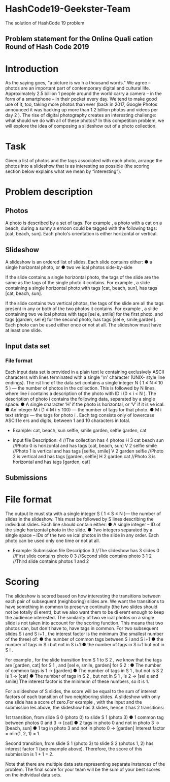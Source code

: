 # HashCode19-Geekster-Team
The solution of HashCode 19 problem 


## Problem statement for the Online Quali cation Round of Hash Code 2019

# Introduction
As the saying goes, "a picture is wo h a thousand words." We agree – photos are an important part of contemporary digital and cultural life. Approximately 2.5 billion 1 people around the world carry a camera – in the form of a smartphone – in their pocket every day. We tend to make good use of it, too, taking more photos than ever (back in 2017, Google Photos announced it was backing up more than 1.2 billion photos and videos per day 2 ).
The rise of digital photography creates an interesting challenge: what should we do with all of these photos? In this competition problem, we will explore the idea of composing a slideshow out of a photo collection.

# Task
Given a list of photos and the tags associated with each photo, arrange the photos into a slideshow that is as interesting as possible (the scoring section below explains what we mean by “interesting”).

# Problem description

## Photos
A photo is described by a set of tags.
For example , a photo with a cat on a beach, during a sunny a ernoon could be tagged with the following tags: [cat, beach, sun].
Each photo's orientation is either horizontal or vertical.

## Slideshow
A slideshow is an ordered list of slides. Each slide contains either:
● a single horizontal photo, or
● two ve ical photos side-by-side

If the slide contains a single horizontal photo, the tags of the slide are the same as the tags of the single photo it contains.
For example , a slide containing a single horizontal photo with tags [cat, beach, sun], has tags [cat, beach, sun].

If the slide contains two vertical photos, the tags of the slide are all the tags present in any or both of the two photos it contains. 
For example , a slide containing two ve ical photos with tags [sel e, smile] for the first photo, and tags [garden, sel e] for the second photo, has tags [sel e, smile,garden].
Each photo can be used either once or not at all. The slideshow must have at least one slide.


## Input data set

### File format
Each input data set is provided in a plain text le containing exclusively ASCII characters with lines terminated with a single '\n' character (UNIX- style line endings). 
The rst line of the data set contains a single integer N ( 1 ≤ N ≤ 10 5 ) — the number of photos in the collection.
This is followed by N lines, where line i contains a description of the photo with ID i (0 ≤ i < N ). The description of photo i contains the following data, separated by a single space:
● A single character ‘H’ if the photo is horizontal, or ‘V’ if it is ve ical.
● An integer M i (1 ≤ M i ≤ 100) — the number of tags for that photo.
● M i text strings — the tags for photo i . Each tag consists only of lowercase ASCII le ers and digits, between 1 and 10 characters in total.

- Example:
cat, beach, sun
selfie, smile
garden, selfie
garden, cat

- Input file Description:
4   //The collection has 4 photos
H 3 cat beach sun   //Photo 0 is horizontal and has tags [cat, beach, sun]
V 2 selfie smile    //Photo 1 is vertical and has tags [selfie, smile]
V 2 garden selfie   //Photo 2 is vertical and has tags [garden, selfie]
H 2 garden cat    //Photo 3 is horizontal and has tags [garden, cat]



## Submissions
# File format
The output le must sta with a single integer S ( 1 ≤ S ≤ N )— the number of slides in the slideshow. This must be followed by S lines describing the individual slides. Each line should contain either:
● A single integer – ID of the single horizontal photo in the slide.
● Two integers separated by a single space – IDs of the two ve ical photos in the slide in any order.
Each photo can be used only one time or not at all.

- Example: Submission file Description
3   //The slideshow has 3 slides
0   //First slide contains photo 0
3   //Second slide contains photo 3
1 2   //Third slide contains photos 1 and 2


# Scoring
The slideshow is scored based on how interesting the transitions between each pair of subsequent (neighboring) slides are. We want the transitions to have something in common to preserve continuity (the two slides should not be totally di erent), but we also want them to be di erent enough to keep the audience interested. The similarity of two ve ical photos on a single slide is not taken into account for the scoring function. This means that two photos can, but don't have to, have tags in common. 
For two subsequent slides S i and S i+1 , the interest factor is the minimum (the smallest
number of the three) of:
● the number of common tags between S i and S i+1
● the number of tags in S i but not in S i+1
● the number of tags in S i+1 but not in S i .

For example , for the slide transition from S 1 to S 2 , we know that the tags are [garden,
cat] for S 1 , and [sel e, smile, garden] for S 2 :
● The number of common tags is 1 → [garden]
● The number of tags in S 1 , but not is S 2 is 1 → [cat]
● The number of tags in S 2 , but not in S 1 , is 2 → [sel e and smile]
The interest factor is the minimum of these numbers, so it is 1.

For a slideshow of S slides, the score will be equal to the sum of interest factors of each transition of two neighboring slides. A slideshow with only one slide has a score of zero.For example , with the input and the submission les above, the slideshow has 3 slides, hence it has 2 transitions: 

1st transition, from slide S 0 (photo 0) to slide S 1 (photo 3)
● 1 common tag between photos 0 and 3 → [cat]
● 2 tags in photo 0 and not in photo 3 → [beach, sun]
● 1 tag in photo 3 and not in photo 0 → [garden]
Interest factor = min(1, 2, 1) = 1

Second transition, from slide S 1 (photo 3) to slide S 2 (photos 1, 2) has interest factor 1
(see example above).
Therefore, the score of this submission is 1 + 1 = 2.

Note that there are multiple data sets representing separate instances of the problem. The final
score for your team will be the sum of your best scores on the individual data sets.
